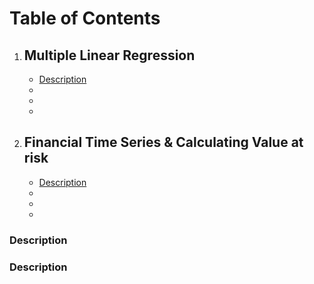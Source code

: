 # Table of Contents
1. ## Multiple Linear Regression
      * [Description](#Description)
      *
      *
      *



2. ## Financial Time Series & Calculating Value at risk
      * [Description](#Description)
      *
      *
      *







### Description



### Description
